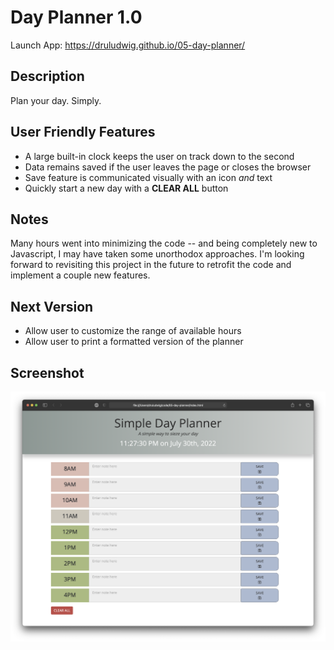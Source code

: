 
# Day Planner 1.0
Launch App: https://druludwig.github.io/05-day-planner/
## Description
Plan your day. Simply.

## User Friendly Features
- A large built-in clock keeps the user on track down to the second
- Data remains saved if the user leaves the page or closes the browser
- Save feature is communicated visually with an icon <em>and</em> text
- Quickly start a new day with a <strong>CLEAR ALL</strong> button

## Notes
Many hours went into minimizing the code -- and being completely new to Javascript, I may have taken some unorthodox approaches. I'm looking forward to revisiting this project in the future to retrofit the code and implement a couple new features.

## Next Version
- Allow user to customize the range of available hours
- Allow user to print a formatted version of the planner

## Screenshot

<img src="./assets/images/screen-shot-day-planner.png">